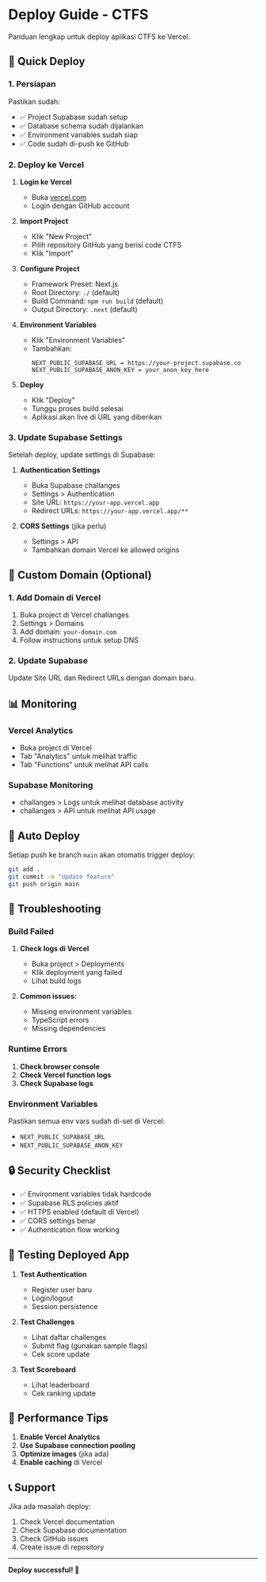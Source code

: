 # Deploy Guide - CTFS

Panduan lengkap untuk deploy aplikasi CTFS ke Vercel.

## 🚀 Quick Deploy

### 1. Persiapan

Pastikan sudah:
- ✅ Project Supabase sudah setup
- ✅ Database schema sudah dijalankan
- ✅ Environment variables sudah siap
- ✅ Code sudah di-push ke GitHub

### 2. Deploy ke Vercel

1. **Login ke Vercel**
   - Buka [vercel.com](https://vercel.com)
   - Login dengan GitHub account

2. **Import Project**
   - Klik "New Project"
   - Pilih repository GitHub yang berisi code CTFS
   - Klik "Import"

3. **Configure Project**
   - Framework Preset: Next.js
   - Root Directory: `./` (default)
   - Build Command: `npm run build` (default)
   - Output Directory: `.next` (default)

4. **Environment Variables**
   - Klik "Environment Variables"
   - Tambahkan:
     ```
     NEXT_PUBLIC_SUPABASE_URL = https://your-project.supabase.co
     NEXT_PUBLIC_SUPABASE_ANON_KEY = your_anon_key_here
     ```

5. **Deploy**
   - Klik "Deploy"
   - Tunggu proses build selesai
   - Aplikasi akan live di URL yang diberikan

### 3. Update Supabase Settings

Setelah deploy, update settings di Supabase:

1. **Authentication Settings**
   - Buka Supabase challanges
   - Settings > Authentication
   - Site URL: `https://your-app.vercel.app`
   - Redirect URLs: `https://your-app.vercel.app/**`

2. **CORS Settings** (jika perlu)
   - Settings > API
   - Tambahkan domain Vercel ke allowed origins

## 🔧 Custom Domain (Optional)

### 1. Add Domain di Vercel

1. Buka project di Vercel challanges
2. Settings > Domains
3. Add domain: `your-domain.com`
4. Follow instructions untuk setup DNS

### 2. Update Supabase

Update Site URL dan Redirect URLs dengan domain baru.

## 📊 Monitoring

### Vercel Analytics

- Buka project di Vercel
- Tab "Analytics" untuk melihat traffic
- Tab "Functions" untuk melihat API calls

### Supabase Monitoring

- challanges > Logs untuk melihat database activity
- challanges > API untuk melihat API usage

## 🔄 Auto Deploy

Setiap push ke branch `main` akan otomatis trigger deploy:

```bash
git add .
git commit -m "Update feature"
git push origin main
```

## 🐛 Troubleshooting

### Build Failed

1. **Check logs di Vercel**
   - Buka project > Deployments
   - Klik deployment yang failed
   - Lihat build logs

2. **Common issues:**
   - Missing environment variables
   - TypeScript errors
   - Missing dependencies

### Runtime Errors

1. **Check browser console**
2. **Check Vercel function logs**
3. **Check Supabase logs**

### Environment Variables

Pastikan semua env vars sudah di-set di Vercel:
- `NEXT_PUBLIC_SUPABASE_URL`
- `NEXT_PUBLIC_SUPABASE_ANON_KEY`

## 🔒 Security Checklist

- ✅ Environment variables tidak hardcode
- ✅ Supabase RLS policies aktif
- ✅ HTTPS enabled (default di Vercel)
- ✅ CORS settings benar
- ✅ Authentication flow working

## 📱 Testing Deployed App

1. **Test Authentication**
   - Register user baru
   - Login/logout
   - Session persistence

2. **Test Challenges**
   - Lihat daftar challenges
   - Submit flag (gunakan sample flags)
   - Cek score update

3. **Test Scoreboard**
   - Lihat leaderboard
   - Cek ranking update

## 🎯 Performance Tips

1. **Enable Vercel Analytics**
2. **Use Supabase connection pooling**
3. **Optimize images** (jika ada)
4. **Enable caching** di Vercel

## 📞 Support

Jika ada masalah deploy:
1. Check Vercel documentation
2. Check Supabase documentation
3. Check GitHub issues
4. Create issue di repository

---

**Deploy successful! 🎉**
